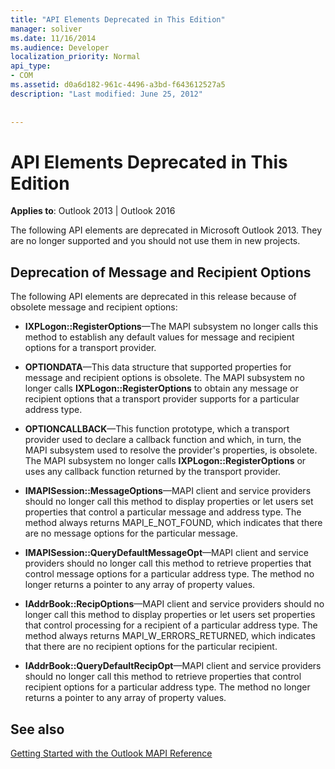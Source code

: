 ```yaml
---
title: "API Elements Deprecated in This Edition"
manager: soliver
ms.date: 11/16/2014
ms.audience: Developer
localization_priority: Normal
api_type:
- COM
ms.assetid: d0a6d182-961c-4496-a3bd-f643612527a5
description: "Last modified: June 25, 2012"
 
 
---
```


# API Elements Deprecated in This Edition

  
  
**Applies to**: Outlook 2013 | Outlook 2016 
  
The following API elements are deprecated in Microsoft Outlook 2013. They are no longer supported and you should not use them in new projects.
  
## Deprecation of Message and Recipient Options

The following API elements are deprecated in this release because of obsolete message and recipient options:
  
- **IXPLogon::RegisterOptions**—The MAPI subsystem no longer calls this method to establish any default values for message and recipient options for a transport provider.
    
- **OPTIONDATA**—This data structure that supported properties for message and recipient options is obsolete. The MAPI subsystem no longer calls **IXPLogon::RegisterOptions** to obtain any message or recipient options that a transport provider supports for a particular address type. 
    
- **OPTIONCALLBACK**—This function prototype, which a transport provider used to declare a callback function and which, in turn, the MAPI subsystem used to resolve the provider's properties, is obsolete. The MAPI subsystem no longer calls **IXPLogon::RegisterOptions** or uses any callback function returned by the transport provider. 
    
- **IMAPISession::MessageOptions**—MAPI client and service providers should no longer call this method to display properties or let users set properties that control a particular message and address type. The method always returns MAPI_E_NOT_FOUND, which indicates that there are no message options for the particular message.
    
- **IMAPISession::QueryDefaultMessageOpt**—MAPI client and service providers should no longer call this method to retrieve properties that control message options for a particular address type. The method no longer returns a pointer to any array of property values.
    
- **IAddrBook::RecipOptions**—MAPI client and service providers should no longer call this method to display properties or let users set properties that control processing for a recipient of a particular address type. The method always returns MAPI_W_ERRORS_RETURNED, which indicates that there are no recipient options for the particular recipient.
    
- **IAddrBook::QueryDefaultRecipOpt**—MAPI client and service providers should no longer call this method to retrieve properties that control recipient options for a particular address type. The method no longer returns a pointer to any array of property values.
    
## See also



[Getting Started with the Outlook MAPI Reference](getting-started-with-the-outlook-mapi-reference.md)

